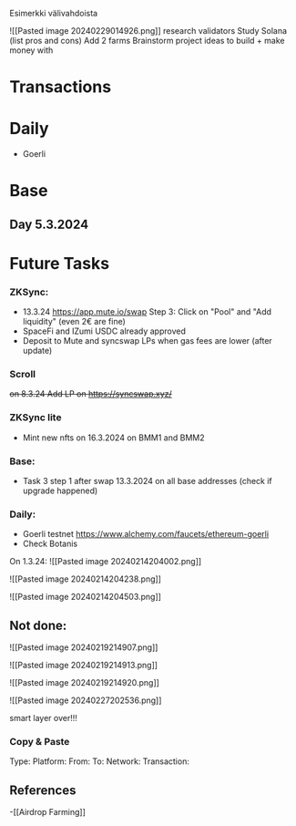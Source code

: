 
Esimerkki välivahdoista

![[Pasted image 20240229014926.png]]
research validators
Study Solana (list pros and cons)
Add 2 farms
Brainstorm project ideas to build + make money with   

# Transactions 


# Daily

- Goerli



# Base 

## Day 5.3.2024

# Future Tasks

### ZKSync:
- 13.3.24 https://app.mute.io/swap Step 3: Click on "Pool" and "Add liquidity" (even 2€ are fine)
- SpaceFi and IZumi USDC already approved
- Deposit to Mute and syncswap LPs when gas fees are lower (after update)

### Scroll

~~on 8.3.24 Add LP on https://syncswap.xyz/~~

### ZKSync lite
- Mint new nfts on 16.3.2024 on BMM1 and BMM2

### Base:
- Task 3 step 1 after swap  13.3.2024 on all base addresses (check if upgrade happened)
### Daily:
- Goerli testnet https://www.alchemy.com/faucets/ethereum-goerli
- Check Botanis

On 1.3.24:
![[Pasted image 20240214204002.png]]

![[Pasted image 20240214204238.png]]

![[Pasted image 20240214204503.png]]


## Not done:

![[Pasted image 20240219214907.png]]

![[Pasted image 20240219214913.png]]

![[Pasted image 20240219214920.png]]

![[Pasted image 20240227202536.png]]

smart layer over!!!
### Copy & Paste

Type: 
Platform:
From: 
To: 
Network:
Transaction: 

## References
<!-- Links to pages not referenced in the content -->
-[[Airdrop Farming]]